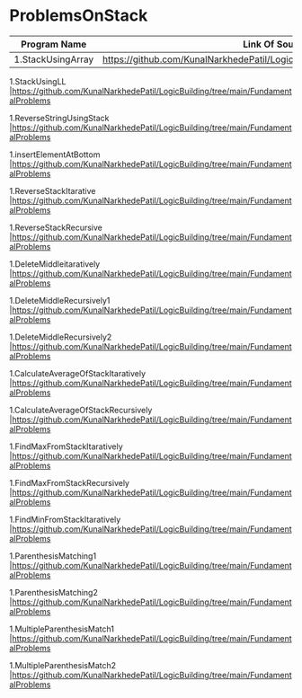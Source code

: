 # ProblemsOnStack

| Program Name             | Link Of Souce code                                                                   |
| ----------------- | ------------------------------------------------------------------ |
1.StackUsingArray   |https://github.com/KunalNarkhedePatil/LogicBuilding/tree/main/FundamentalProblems

1.StackUsingLL   |https://github.com/KunalNarkhedePatil/LogicBuilding/tree/main/FundamentalProblems

1.ReverseStringUsingStack   |https://github.com/KunalNarkhedePatil/LogicBuilding/tree/main/FundamentalProblems

1.insertElementAtBottom   |https://github.com/KunalNarkhedePatil/LogicBuilding/tree/main/FundamentalProblems

1.ReverseStackItarative   |https://github.com/KunalNarkhedePatil/LogicBuilding/tree/main/FundamentalProblems

1.ReverseStackRecursive   |https://github.com/KunalNarkhedePatil/LogicBuilding/tree/main/FundamentalProblems

1.DeleteMiddleitaratively   |https://github.com/KunalNarkhedePatil/LogicBuilding/tree/main/FundamentalProblems

1.DeleteMiddleRecursively1   |https://github.com/KunalNarkhedePatil/LogicBuilding/tree/main/FundamentalProblems

1.DeleteMiddleRecursively2   |https://github.com/KunalNarkhedePatil/LogicBuilding/tree/main/FundamentalProblems


1.CalculateAverageOfStackItaratively   |https://github.com/KunalNarkhedePatil/LogicBuilding/tree/main/FundamentalProblems

1.CalculateAverageOfStackRecursively   |https://github.com/KunalNarkhedePatil/LogicBuilding/tree/main/FundamentalProblems

1.FindMaxFromStackItaratively   |https://github.com/KunalNarkhedePatil/LogicBuilding/tree/main/FundamentalProblems

1.FindMaxFromStackRecursively   |https://github.com/KunalNarkhedePatil/LogicBuilding/tree/main/FundamentalProblems


1.FindMinFromStackItaratively   |https://github.com/KunalNarkhedePatil/LogicBuilding/tree/main/FundamentalProblems


1.ParenthesisMatching1   |https://github.com/KunalNarkhedePatil/LogicBuilding/tree/main/FundamentalProblems


1.ParenthesisMatching2   |https://github.com/KunalNarkhedePatil/LogicBuilding/tree/main/FundamentalProblems


1.MultipleParenthesisMatch1   |https://github.com/KunalNarkhedePatil/LogicBuilding/tree/main/FundamentalProblems

1.MultipleParenthesisMatch2   |https://github.com/KunalNarkhedePatil/LogicBuilding/tree/main/FundamentalProblems

